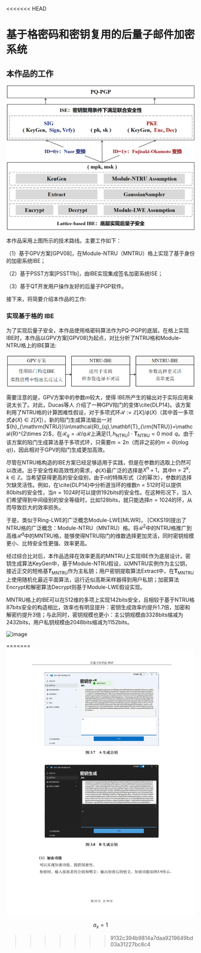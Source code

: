 <<<<<<< HEAD
# 基于格密码和密钥复用的后量子邮件加密系统

## 本作品的工作

![image](./image/PQ.png)

本作品采用上图所示的技术路线。主要工作如下：

（1）基于GPV方案[GPV08]，在Module-NTRU（MNTRU）格上实现了基于身份的加密系统IBE；

（2）基于PSST方案[PSST11b]，由IBE实现集成签名加密系统ISE；

（3）基于QT开发用户操作友好的后量子PGP软件。

接下来，将简要介绍本作品的工作:

### 实现基于格的 IBE

为了实现后量子安全，本作品使用格密码算法作为PQ-PGP的底层。在格上实现IBE时，本作品以GPV方案[GPV08]为起点，对比分析了NTRU格和Module-NTRU格上的IBE算法:

![image](image/IBE1.png)

需要注意的是，GPV方案中的参数$m$较大，使得 IBE所产生的输出对于实际应用来说太长了。对此，Ducas等人 介绍了一种GPV陷门的变体\cite{DLP14}。该方案利用了NTRU格的计算困难性假设，对于多项式环$\mathcal{R}:=\mathbb{Z}[X]/\phi(X)$（其中首一多项式$\phi(X)\in \mathbb{Z}[X]$），新的陷门生成算法输出一对${h}_{\mathrm{NTRU}}\in\mathcal{R}_{q},\mathbf{T}_{\rm{NTRU}}=\mathcal{R}^{2\times 2}$，在$\mathcal{R}_{q}=\mathcal{R}/ q \mathcal{R}$上满足$(1, {h}_{\mathrm{NTRU}}) \cdot \mathbf{T}_{\mathrm{NTRU }}=0 \bmod q$。由于该方案的陷门生成算法基于多项式环，只需要$m=2n$（而非之前的$m={\Theta}(n\log{q})$)，因此相对于GPV的陷门生成更加高效。

尽管在NTRU格构造的IBE方案已经足够适用于实践，但是在参数的选取上仍然可以改进。出于安全性和高效性的需求，$\phi(X)$最广泛的选择是$X^{n}+1$，其中$n=2^{k},k \in \mathbb{Z}$。当希望获得更高的安全级别，由于$n$的特殊形式（2的幂次），参数的选择欠缺灵活性。例如，在\cite{DLP14}中分析道当环的维数$n=512$时可以提供80bits的安全性，当$n=1024$时可以提供192bits的安全性。在这种形况下，当人们希望得到中间级别的安全等级时，比如128bits，就只能选择$n=1024$的环，从而导致巨大的效率损失。

于是，类似于Ring-LWE的广泛概念Module-LWE[MLWR]， [CKKS19]提出了NTRU格的广泛概念：Module-NTRU（MNTRU）格。将$\mathcal{R}^{2}$中的NTRU格推广到高维$\mathcal{R}^{d}$中的MNTRU格，能够使得NTRU陷门的维数选择更加灵活，同时密钥规模更小、比特安全性更强、效率更高。

经过综合比对后，本作品选择在效率更高的MNTRU上实现IBE作为底层设计。密钥生成算法$\mathsf{KeyGen}$中，基于Module-NTRU假设，以MNTRU实例作为主公钥，接近正交的短格基$\mathbfit{T}_\mathrm{MNTRU}$作为主私钥；用户密钥提取算法$\mathsf{Extract}$中，在$\mathbf{T}_\mathrm{MNTRU}$上使用随机化最近平面算法，运行近似高斯采样器得到用户私钥；加密算法$\mathsf{Encrypt}$和解密算法$\mathsf{Decrypt}$则基于Module-LWE假设实现。

MNTRU格上的IBE可以在512维的多项上实现142bits安全，且相较于基于NTRU格87bits安全的构造相比，效率也有明显提升：密钥生成效率约提升1.7倍，加密和解密约提升3倍；与此同时，密钥规模也更小：主公钥规模由3328bits缩减为2432bits，用户私钥规模由2048bits缩减为1152bits。

![image](./image/)

=======
![image](./image/0033.jpg)

$$ a_x=1 $$
>>>>>>> 9132c394b9814a7daa9219649bd03a31227bc8c4
